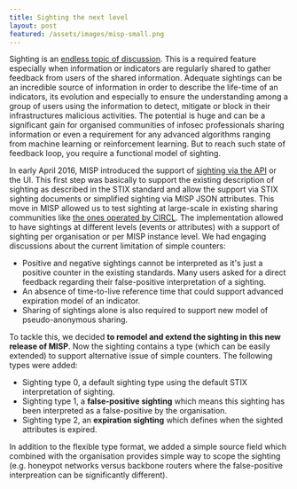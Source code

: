```yaml
---
title: Sighting the next level
layout: post
featured: /assets/images/misp-small.png
---
```


Sighting is an [endless topic of discussion](https://lists.oasis-open.org/archives/cti-stix/201508/msg00019.html). This is a required feature especially when information or indicators are regularly shared to gather feedback from users of the shared information. Adequate sightings can be an incredible source of information in order to describe the life-time of an indicators, its evolution and especially to ensure the understanding among a group of users using the information to detect, mitigate or block in their infrastructures malicious activities. The potential is huge and can be a significant gain for organised communities of infosec professionals sharing information or even a requirement for any advanced algorithms ranging from machine learning or reinforcement learning. But to reach such state of feedback loop, you require a functional model of sighting.   

In early April 2016, MISP introduced the support of [sighting via the API](https://circl.lu/doc/misp/automation/index.html#sightings-api) or the UI. This first step was basically to support the existing description of sighting as described in the STIX standard and allow the support via STIX sighting documents or simplified sighting via MISP JSON attributes. This move in MISP allowed us to test sighting at large-scale in existing sharing communities like [the ones operated by CIRCL](https://www.circl.lu/services/misp-malware-information-sharing-platform/). The implementation allowed to have sightings at different levels (events or attributes) with a support of sighting per organisation or per MISP instance level. We had engaging discussions about the current limitation of simple counters:

- Positive and negative sightings cannot be interpreted as it's just a positive counter in the existing standards. Many users asked for a direct feedback regarding their false-positive interpretation of a sighting.
- An absence of time-to-live reference time that could support advanced expiration model of an indicator.
- Sharing of sightings alone is also required to support new model of pseudo-anonymous sharing.

To tackle this, we decided **to remodel and extend the sighting in this new release of MISP**. Now the sighting contains a type (which can be easily extended) to support alternative issue of simple counters. The following types were added:

- Sighting type 0, a default sighting type using the default STIX interpretation of sighting.
- Sighting type 1, a **false-positive sighting** which means this sighting has been interpreted as a false-positive by the organisation.
- Sighting type 2, an **expiration sighting** which defines when the sighted attributes is expired.

In addition to the flexible type format, we added a simple source field which combined with the organisation provides simple way to scope the sighting (e.g. honeypot networks versus backbone routers where the false-positive interpreation can be significantly different).
